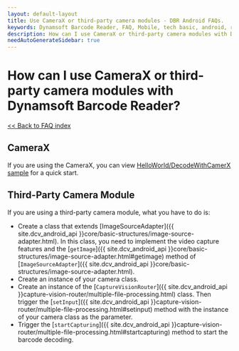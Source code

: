 ```yaml
---
layout: default-layout
title: Use CameraX or third-party camera modules - DBR Android FAQs.
keywords: Dynamsoft Barcode Reader, FAQ, Mobile, tech basic, android, requirements
description: How can I use CameraX or third-party camera modules with Dynamsoft Barcode Reader? - DBR Android FAQs.
needAutoGenerateSidebar: true
---
```


# How can I use CameraX or third-party camera modules with Dynamsoft Barcode Reader?

[<< Back to FAQ index](index.md)

## CameraX

If you are using the CameraX, you can view [HelloWorld/DecodeWithCamerX sample](https://github.com/Dynamsoft/barcode-reader-mobile-samples/tree/main/android/HelloWorld/) for a quick start.

## Third-Party Camera Module

If you are using a third-party camera module, what you have to do is:

- Create a class that extends [ImageSourceAdapter]({{ site.dcv_android_api }}core/basic-structures/image-source-adapter.html). In this class, you need to implement the video capture features and the [`getImage`]({{ site.dcv_android_api }}core/basic-structures/image-source-adapter.html#getimage) method of [`ImageSourceAdapter`]({{ site.dcv_android_api }}core/basic-structures/image-source-adapter.html).
- Create an instance of your camera class.
- Create an instance of the [`CaptureVisionRouter`]({{ site.dcv_android_api }}capture-vision-router/multiple-file-processing.html) class. Then trigger the [`setInput`]({{ site.dcv_android_api }}capture-vision-router/multiple-file-processing.html#setinput) method with the instance of your camera class as the parameter.
- Trigger the [`startCapturing`]({{ site.dcv_android_api }}capture-vision-router/multiple-file-processing.html#startcapturing) method to start the barcode decoding.
